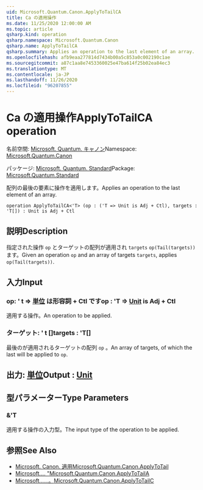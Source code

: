 ```yaml
---
uid: Microsoft.Quantum.Canon.ApplyToTailCA
title: Ca の適用操作
ms.date: 11/25/2020 12:00:00 AM
ms.topic: article
qsharp.kind: operation
qsharp.namespace: Microsoft.Quantum.Canon
qsharp.name: ApplyToTailCA
qsharp.summary: Applies an operation to the last element of an array.
ms.openlocfilehash: afb9eaa277814d7434b00a5c853a0c002190c1ae
ms.sourcegitcommit: a87c1aa8e7453360025e47ba614f25b02ea84ec3
ms.translationtype: MT
ms.contentlocale: ja-JP
ms.lasthandoff: 11/26/2020
ms.locfileid: "96207855"
---
```

# <a name="applytotailca-operation"></a><span data-ttu-id="e85b2-102">Ca の適用操作</span><span class="sxs-lookup"><span data-stu-id="e85b2-102">ApplyToTailCA operation</span></span>

<span data-ttu-id="e85b2-103">名前空間: [Microsoft. Quantum. キャノン](xref:Microsoft.Quantum.Canon)</span><span class="sxs-lookup"><span data-stu-id="e85b2-103">Namespace: [Microsoft.Quantum.Canon](xref:Microsoft.Quantum.Canon)</span></span>

<span data-ttu-id="e85b2-104">パッケージ: [Microsoft. Quantum. Standard](https://nuget.org/packages/Microsoft.Quantum.Standard)</span><span class="sxs-lookup"><span data-stu-id="e85b2-104">Package: [Microsoft.Quantum.Standard](https://nuget.org/packages/Microsoft.Quantum.Standard)</span></span>


<span data-ttu-id="e85b2-105">配列の最後の要素に操作を適用します。</span><span class="sxs-lookup"><span data-stu-id="e85b2-105">Applies an operation to the last element of an array.</span></span>

```qsharp
operation ApplyToTailCA<'T> (op : ('T => Unit is Adj + Ctl), targets : 'T[]) : Unit is Adj + Ctl
```


## <a name="description"></a><span data-ttu-id="e85b2-106">説明</span><span class="sxs-lookup"><span data-stu-id="e85b2-106">Description</span></span>

<span data-ttu-id="e85b2-107">指定された操作 `op` とターゲットの配列が適用され `targets` `op(Tail(targets))` ます。</span><span class="sxs-lookup"><span data-stu-id="e85b2-107">Given an operation `op` and an array of targets `targets`, applies `op(Tail(targets))`.</span></span>

## <a name="input"></a><span data-ttu-id="e85b2-108">入力</span><span class="sxs-lookup"><span data-stu-id="e85b2-108">Input</span></span>

### <a name="op--t--unit--is-adj--ctl"></a><span data-ttu-id="e85b2-109">op: ' t => [単位](xref:microsoft.quantum.lang-ref.unit)  は形容詞 + Ctl です</span><span class="sxs-lookup"><span data-stu-id="e85b2-109">op : 'T => [Unit](xref:microsoft.quantum.lang-ref.unit)  is Adj + Ctl</span></span>

<span data-ttu-id="e85b2-110">適用する操作。</span><span class="sxs-lookup"><span data-stu-id="e85b2-110">An operation to be applied.</span></span>


### <a name="targets--t"></a><span data-ttu-id="e85b2-111">ターゲット: ' t []</span><span class="sxs-lookup"><span data-stu-id="e85b2-111">targets : 'T[]</span></span>

<span data-ttu-id="e85b2-112">最後のが適用されるターゲットの配列 `op` 。</span><span class="sxs-lookup"><span data-stu-id="e85b2-112">An array of targets, of which the last will be applied to `op`.</span></span>



## <a name="output--unit"></a><span data-ttu-id="e85b2-113">出力: [単位](xref:microsoft.quantum.lang-ref.unit)</span><span class="sxs-lookup"><span data-stu-id="e85b2-113">Output : [Unit](xref:microsoft.quantum.lang-ref.unit)</span></span>



## <a name="type-parameters"></a><span data-ttu-id="e85b2-114">型パラメーター</span><span class="sxs-lookup"><span data-stu-id="e85b2-114">Type Parameters</span></span>

### <a name="t"></a><span data-ttu-id="e85b2-115">&</span><span class="sxs-lookup"><span data-stu-id="e85b2-115">'T</span></span>

<span data-ttu-id="e85b2-116">適用する操作の入力型。</span><span class="sxs-lookup"><span data-stu-id="e85b2-116">The input type of the operation to be applied.</span></span>

## <a name="see-also"></a><span data-ttu-id="e85b2-117">参照</span><span class="sxs-lookup"><span data-stu-id="e85b2-117">See Also</span></span>

- [<span data-ttu-id="e85b2-118">Microsoft. Canon. 適用</span><span class="sxs-lookup"><span data-stu-id="e85b2-118">Microsoft.Quantum.Canon.ApplyToTail</span></span>](xref:Microsoft.Quantum.Canon.ApplyToTail)
- [<span data-ttu-id="e85b2-119">Microsoft.... "</span><span class="sxs-lookup"><span data-stu-id="e85b2-119">Microsoft.Quantum.Canon.ApplyToTailA</span></span>](xref:Microsoft.Quantum.Canon.ApplyToTailA)
- [<span data-ttu-id="e85b2-120">Microsoft......。</span><span class="sxs-lookup"><span data-stu-id="e85b2-120">Microsoft.Quantum.Canon.ApplyToTailC</span></span>](xref:Microsoft.Quantum.Canon.ApplyToTailC)